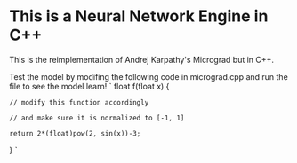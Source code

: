 # This is a Neural Network Engine in C++

This is the reimplementation of Andrej Karpathy's Micrograd but in C++.

Test the model by modifing the following code in micrograd.cpp
and run the file to see the model learn!
`
float f(float x) {

    // modify this function accordingly

    // and make sure it is normalized to [-1, 1]

    return 2*(float)pow(2, sin(x))-3;
    
}
`

